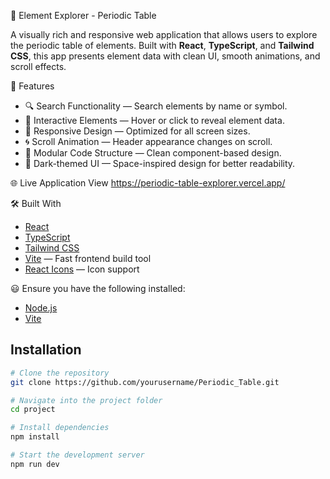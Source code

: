 🧪 Element Explorer - Periodic Table

A visually rich and responsive web application that allows users to explore the periodic table of elements. 
Built with **React**, **TypeScript**, and **Tailwind CSS**, this app presents element data with clean UI, smooth animations, and scroll effects.

🚀 Features

- 🔍 Search Functionality — Search elements by name or symbol.
- 🧩 Interactive Elements — Hover or click to reveal element data.
- 🎯 Responsive Design — Optimized for all screen sizes.
- 🌀 Scroll Animation — Header appearance changes on scroll.
- 🧬 Modular Code Structure — Clean component-based design.
- 🌌 Dark-themed UI — Space-inspired design for better readability.


🌐 Live Application View
https://periodic-table-explorer.vercel.app/

🛠️ Built With

- [React](https://react.dev/)
- [TypeScript](https://www.typescriptlang.org/)
- [Tailwind CSS](https://tailwindcss.com/)
- [Vite](https://vitejs.dev/) — Fast frontend build tool
- [React Icons](https://react-icons.github.io/react-icons/) — Icon support

😃 Ensure you have the following installed:

- [Node.js](https://nodejs.org/)
- [Vite](https://vitejs.dev/)



## Installation

```bash
# Clone the repository
git clone https://github.com/yourusername/Periodic_Table.git

# Navigate into the project folder
cd project

# Install dependencies
npm install

# Start the development server
npm run dev
